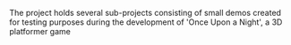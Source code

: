 The project holds several sub-projects consisting of small demos created for testing purposes during the development of 'Once Upon a Night', a 3D platformer game